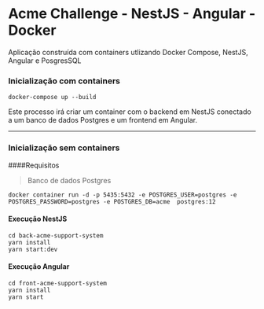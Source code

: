 # Acme Challenge - NestJS - Angular - Docker

Aplicação construída com containers utlizando Docker Compose, NestJS, Angular e PosgresSQL

### Inicialização com containers

    docker-compose up --build

Este processo irá criar um container com o backend em NestJS conectado a um banco de dados Postgres e um frontend em Angular.

---

### Inicialização sem containers

####Requisitos

> Banco de dados Postgres

    docker container run -d -p 5435:5432 -e POSTGRES_USER=postgres -e POSTGRES_PASSWORD=postgres -e POSTGRES_DB=acme  postgres:12

#### Execução NestJS

    cd back-acme-support-system
    yarn install
    yarn start:dev

#### Execução Angular

    cd front-acme-support-system
    yarn install
    yarn start
